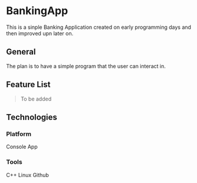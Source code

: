 # BankingApp
This is a sinple Banking Application created on early programming days and then improved upn later on.

## General
The plan is to have a simple program that the user can interact in. 

## Feature List
>To be added


## Technologies
### Platform
Console App
### Tools
C++
Linux
Github
